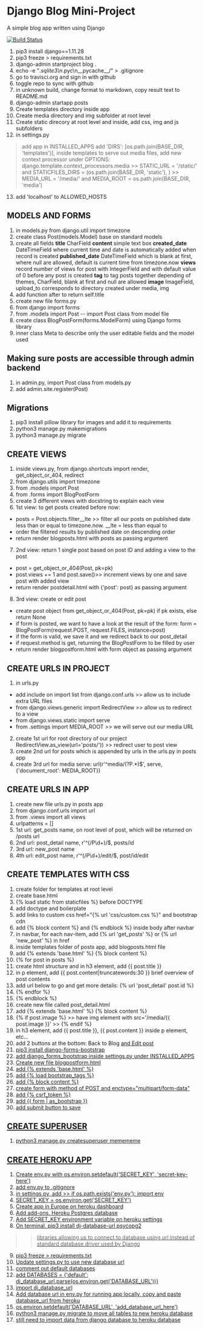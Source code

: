 # Django Blog Mini-Project

A simple blog app written using Django


[![Build Status](https://travis-ci.org/mkuti/django-blog.svg?branch=master)](https://travis-ci.org/mkuti/django-blog)

1. pip3 install django==1.11.28
2. pip3 freeze > requirements.txt
3. django-admin startproject blog .
4. echo -e "*.sqlite3\n*.pyc\n__pycache__/" > .gitignore
5. go to travisci.org and sign in with github
6. toggle repo to sync with github
7. in unknown build, change format to markdown, copy result text to README.md 
8. django-admin startapp posts
9. Create templates directory inside app
10. Create media directory and img subfolder at root level
11. Create static direcory at root level and inside, add css, img and js subfolders
12. in settings.py 
> add app in INSTALLED_APPS
> add 'DIRS': [os.path.join(BASE_DIR, 'templates')], inside templates
> to serve out media files, add new context processor under OPTIONS: django.template.context_processors.media
    >> STATIC_URL = '/static/' and STATICFILES_DIRS = (os.path.join(BASE_DIR, 'static'), )
    >> MEDIA_URL = '/media/' and MEDIA_ROOT = os.path.join(BASE_DIR, 'media')    
13. add 'localhost' to ALLOWED_HOSTS

## MODELS AND FORMS
1. in models.py from django.util import timezone
2. create class Post(models.Model) base on standard models
3. create all fields
__title__ CharField
__content__ simple text box
__created_date__ DateTimeField where current time and date is automatically added when record is created 
__published_date__ DateTimeField which is blank at first, where null are allowed, default is current time from timezone.now
__views__ record number of views for post with IntegerField and with default value of 0 before any post is created
__tag__ to tag posts together depending of themes, CharField, blank at first and null are allowed 
__image__ ImageField, upload_to corresponds to directory created under media, img 
4. add function after to return self.title 
5. create new file forms.py
6. from django import forms
7. from .models import Post -- import Post class from model file
8. create class BlogPostForm(forms.ModelForm) using Django forms library
9. inner class Meta to describe only the user editable fields and the model used

## Making sure posts are accessible through admin backend
1. in admin.py, import Post class from models.py
2. add admin.site.register(Post)

## Migrations
1. pip3 install pillow library for images and add it to requirements
2. python3 manage.py makemigrations
3. python3 manage.py migrate

## CREATE VIEWS 
1. inside views.py, from django.shortcuts import render, get_object_or_404, redirect
2. from django.utils import timezone
3. from .models import Post
4. from .forms import BlogPostForm
5. create 3 different views with docstring to explain each view
6. 1st view: to get posts created before now: 
- posts = Post.objects.filter__lte >> filter all our posts on published date less than or equal to timezone.now. __lte = less than equal to
- order the filtered results by published date on descending order
- return render blogposts.html with posts as passing argument
7. 2nd view: return 1 single post based on post ID and adding a view to the post
- post = get_object_or_404(Post, pk=pk)
- post.views += 1 and post.save()>> increment views by one and save post with added view
- return render postdetail.html with {'post': post} as passing argument
8. 3rd view: create or edit post
- create post object from get_object_or_404(Post, pk=pk) if pk exists, else return None
- if form is posted, we want to have a look at the result of the form: form = BlogPostForm(request.POST, request.FILES, instance=post)
- if the form is valid, we save it and we redirect back to our post_detail
- if request.method is get, returning the BlogPostForm to be filled by user
- return render blogpostform.html with form object as passing argument

## CREATE URLS IN PROJECT
1. in urls.py
- add include on import list from django.conf.urls >> allow us to include extra URL files
- from django.views.generic import RedirectView >> allow us to redirect to a view
- from django.views.static import serve
- from .settings import MEDIA_ROOT >> we will serve out our media URL
2. create 1st url for root directory of our project RedirectView.as_view(url='posts/')) >> redirect user to post view
3. create 2nd url for posts which is appended by urls in the urls.py in posts app
4. create 3rd url for media serve: url(r'^media/(?P<path>.*)$', serve, {'document_root': MEDIA_ROOT})

## CREATE URLS IN APP 
1. create new file urls.py in posts app
2. from django.conf.urls import url
3. from .views import all views
4. urlpatterns = []
5. 1st url: get_posts name, on root level of post, which will be returned on /posts url
6. 2nd url: post_detail name, r'^(/P<pk>\d+)/$, posts/id
7. 3rd url: new_post name
8. 4th url: edit_post name, r'^(/P<pk>\d+)/edit/$, post/id/edit

## CREATE TEMPLATES WITH CSS 
1. create folder for templates at root level
2. create base.html
3. {% load static from staticfiles %} before DOCTYPE
4. add doctype and boilerplate
5. add links to custom css href="{% url 'css/custom.css %}" and bootstrap cdn 
6. add {% block content %} and {% endblock %} inside body after navbar
7. in navbar, for each nav-item, add {% url 'get_posts' %} or {% url 'new_post' %} in href 
8. inside templates folder of posts app, add blogposts.html file
9. add {% extends 'base.html' %} {% block content %}
10. {% for post in posts %}
11. create html structure and in h3 element, add {{ post.title }}
12. in p element, add {{ post.content|truncatewords:30 }} brief overview of post contents
13. add url below to go and get more details: {% url 'post_detail' post.id %}
14. {% endfor %}
15. {% endblock %}
16. create new file called post_detail.html
17. add {% extends 'base.html' %} {% block content %}
18. {% if post.image %} >> have img element with src='/media/{{ post.image }}' >> {% endif %}
19. in h3 element, add {{ post.title }}, {{ post.content }} inside p element, etc...
20. add 2 buttons at the bottom: Back to Blog <a href="{% url 'get_posts' %}"> and Edit post <a href=" {% url 'edit_post' post.id %}">
21. pip3 install django-forms-bootstrap
22. add django_forms_bootstrap inside settings.py under INSTALLED_APPS
23. Create new file blogpostform.html
24. add {% extends 'base.html' %}
25. add {% load bootstrap_tags %}
26. add {% block content %}
27. create form with method of POST and enctype="multipart/form-data"
28. add {% csrf_token %}
29. add {{ form | as_bootstrap }}
30. add submit button to save

## CREATE SUPERUSER
1. python3 manage.py createsuperuser
memememe


## CREATE HEROKU APP 
1. Create env.py with os.environ.setdefault('SECRET_KEY', 'secret-key-here')
2. add env.py to .gitignore
3. in settings.py, add >> if os.path.exists('env.py'): import env
4. SECRET_KEY = os.environ.get('SECRET_KEY')
5. Create app in Europe on heroku dashboard
6. Add add-ons, Heroku Postgres database
7. Add SECRET_KEY environment variable on heroku settings
8. On terminal, pip3 install dj-database-url psycopg2
>> libraries allowing us to connect to database using url instead of standard database driver used by Django
9. pip3 freeze > requirements.txt
10. Update settings.py to use new database url 
11. comment out default databases
12. add DATABASES = {'default': dj_database_url.parse(os.environ.get('DATABASE_URL'))}
13. import dj_database_url
14. Add database url in env.py for running app locally, copy and paste database_url from heroku
15. os.environ.setdefault('DATABASE_URL', 'add_database_url_here')
16. python3 manage.py migrate to move all tables to new heroku database
17. still need to import data from django database to heroku database
